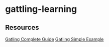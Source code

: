 # gattling-learning

## Resources

[Gatling Complete Guide](https://www.james-willett.com/gatling-load-testing-complete-guide/)
[Gatling Simple Example](https://www.blazemeter.com/blog/how-to-run-a-simple-load-test-with-gatling)

